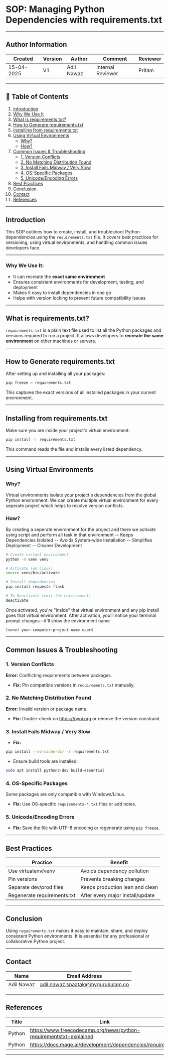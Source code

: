 #  SOP: Managing Python Dependencies with requirements.txt


---
## **Author Information**
| Created     | Version | Author        | Comment                 | Reviewer         |
|-------------|---------|---------------|-------------------------|------------------|
| 15-04-2025  | V1      | Adil Nawaz    |   Internal Reviewer     | Pritam           |

---


## 📑 Table of Contents

1. [Introduction](#introduction)  
2. [Why We Use It](#why-we-use-it)  
3. [What is requirements.txt?](#what-is-requirementstxt)  
4. [How to Generate requirements.txt](#how-to-generate-requirementstxt)  
5. [Installing from requirements.txt](#installing-from-requirementstxt)  
6. [Using Virtual Environments](#using-virtual-environments)  
   - [Why?](#why)  
   - [How?](#how)  
7. [Common Issues & Troubleshooting](#common-issues--troubleshooting)  
   - [1. Version Conflicts](#1-version-conflicts)  
   - [2. No Matching Distribution Found](#2-no-matching-distribution-found)  
   - [3. Install Fails Midway / Very Slow](#3-install-fails-midway--very-slow)  
   - [4. OS-Specific Packages](#4-os-specific-packages)  
   - [5. Unicode/Encoding Errors](#5-unicodeencoding-errors)  
8. [Best Practices](#best-practices)  
9. [Conclusion](#conclusion)  
10. [Contact](#contact)  
11. [References](#references)  

---



##  Introduction

This SOP outlines how to create, install, and troubleshoot Python dependencies using the `requirements.txt` file. It covers best practices for versioning, using virtual environments, and handling common issues developers face.

---

###  Why We Use It:
- It can recreate the **exact same environment**
- Ensures consistent environments for development, testing, and deployment
- Makes it easy to install dependencies in one go
- Helps with version locking to prevent future compatibility issues

---

##  What is requirements.txt?

`requirements.txt` is a plain text file used to list all the Python packages and versions required to run a project. It allows developers to **recreate the same environment** on other machines or servers.

---

##  How to Generate requirements.txt

After setting up and installing all your packages:
```bash
pip freeze > requirements.txt
```
This captures the exact versions of all installed packages in your current environment.

---

##  Installing from requirements.txt

Make sure you are inside your project's virtual environment:

```bash
pip install -r requirements.txt
```
This command reads the file and installs every listed dependency.

---

##  Using Virtual Environments

###  Why?
Virtual environments isolate your project's dependencies from the global Python environment.
We can create multiple virtual environment for every seperate project which helps to resolve version conflicts.

###  How?

By creating a seperate environment for the project and there we activate using script and perform all task in that environment
-- Keeps Dependencies Isolated
-- Avoids System-wide Installation
-- Simplifies Deployment
-- Cleaner Development

```bash
# Create virtual environment
python -m venv venv

# Activate (on Linux)
source venv/bin/activate

# Install dependencies
pip install requests flask

# To Deactivate (exit the environment)
deactivate

```
Once activated, you're "inside" that virtual environment and any pip install goes that virtual environment.
After activation, you’ll notice your terminal prompt changes—it'll show the environment name

```
(venv) your-computer:project-name user$

```
---

##  Common Issues & Troubleshooting

###  1. Version Conflicts
**Error:** Conflicting requirements between packages.
-  **Fix:** Pin compatible versions in `requirements.txt` manually.

###  2. No Matching Distribution Found
**Error:** Invalid version or package name.
-  **Fix:** Double-check on https://pypi.org or remove the version constraint.

###  3. Install Fails Midway / Very Slow
-  **Fix:**
```bash
pip install --no-cache-dir -r requirements.txt
```
-  Ensure build tools are installed:
```bash
sudo apt install python3-dev build-essential
```

###  4. OS-Specific Packages
Some packages are only compatible with Windows/Linux.
-  **Fix:** Use OS-specific `requirements-*.txt` files or add notes.

###  5. Unicode/Encoding Errors
-  **Fix:** Save the file with UTF-8 encoding or regenerate using `pip freeze`.

---

##  Best Practices

| Practice                      | Benefit                                            |
|------------------------------|----------------------------------------------------|
| Use virtualenv/venv          | Avoids dependency pollution                        |
| Pin versions                 | Prevents breaking changes                          |
| Separate dev/prod files      | Keeps production lean and clean                   |
| Regenerate requirements.txt  | After every major install/update                  |

---

##  Conclusion

Using `requirements.txt` makes it easy to maintain, share, and deploy consistent Python environments. It is essential for any professional or collaborative Python project.

---


## Contact

| Name         | Email Address                                 |
|--------------|-----------------------------------------------|
| Adil Nawaz   | adil.nawaz.snaatak@mygurukulam.co             |

---

##  References

| Title     | Link                                      |
|-----------|-------------------------------------------|
| Python    | https://www.freecodecamp.org/news/python-requirementstxt-explained         |
| Python    | https://docs.mage.ai/development/dependencies/requirements | 

---

